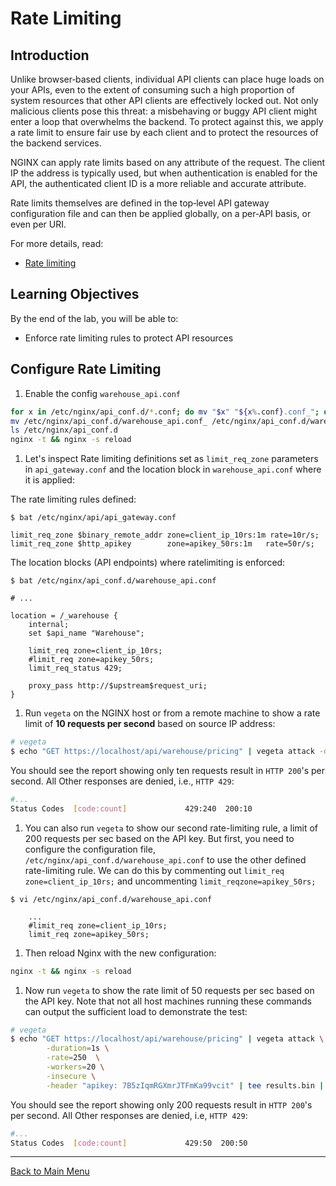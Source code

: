 # Rate Limiting

## Introduction

Unlike browser‑based clients, individual API clients can place huge loads on
your APIs, even to the extent of consuming such a high proportion of system
resources that other API clients are effectively locked out. Not only malicious
clients pose this threat: a misbehaving or buggy API client might enter a loop
that overwhelms the backend. To protect against this, we apply a rate limit to
ensure fair use by each client and to protect the resources of the backend
services.

NGINX can apply rate limits based on any attribute of the request. The client IP
the address is typically used, but when authentication is enabled for the API,
the authenticated client ID is a more reliable and accurate attribute.

Rate limits themselves are defined in the top‑level API gateway configuration
file and can then be applied globally, on a per‑API basis, or even per URI.

For more details, read:
 * [Rate
   limiting](https://www.nginx.com/blog/deploying-nginx-plus-as-an-api-gateway-part-2-protecting-backend-services/#rate-limit)

## Learning Objectives 

By the end of the lab, you will be able to: 
 * Enforce rate limiting rules to protect API resources

## Configure Rate Limiting

1. Enable the config `warehouse_api.conf`

```bash
for x in /etc/nginx/api_conf.d/*.conf; do mv "$x" "${x%.conf}.conf_"; done
mv /etc/nginx/api_conf.d/warehouse_api.conf_ /etc/nginx/api_conf.d/warehouse_api.conf
ls /etc/nginx/api_conf.d
nginx -t && nginx -s reload
```

1. Let's inspect Rate limiting definitions set as `limit_req_zone` parameters in
   `api_gateway.conf` and the location block in `warehouse_api.conf` where it is
   applied:

The rate limiting rules defined:

```
$ bat /etc/nginx/api/api_gateway.conf

limit_req_zone $binary_remote_addr zone=client_ip_10rs:1m rate=10r/s;
limit_req_zone $http_apikey        zone=apikey_50rs:1m   rate=50r/s;
```

The location blocks (API endpoints) where ratelimiting is enforced:

```
$ bat /etc/nginx/api_conf.d/warehouse_api.conf

# ...

location = /_warehouse {
    internal;
    set $api_name "Warehouse";

    limit_req zone=client_ip_10rs;
    #limit_req zone=apikey_50rs;
    limit_req_status 429;

    proxy_pass http://$upstream$request_uri;
}
```

1. Run `vegeta` on the NGINX host or from a remote machine to show a rate limit
   of **10 requests per second** based on source IP address:

```bash
# vegeta
$ echo "GET https://localhost/api/warehouse/pricing" | vegeta attack -duration=1s -insecure | tee results.bin | vegeta report
```

You should see the report showing only ten requests result in `HTTP 200`'s per
second. All Other responses are denied, i.e., `HTTP 429`:

```bash
#...
Status Codes  [code:count]             429:240  200:10
```

1. You can also run `vegeta` to show our second rate-limiting rule, a limit of
   200 requests per sec based on the API key. But first, you need to configure
   the configuration file, `/etc/nginx/api_conf.d/warehouse_api.conf` to use the
   other defined rate-limiting rule. We can do this by commenting out `limit_req
   zone=client_ip_10rs;` and uncommenting `limit_reqzone=apikey_50rs;`


```
$ vi /etc/nginx/api_conf.d/warehouse_api.conf

    ...
    #limit_req zone=client_ip_10rs;
    limit_req zone=apikey_50rs;
```

1. Then reload Nginx with the new configuration:

```bash
nginx -t && nginx -s reload
```

1. Now run `vegeta` to show the rate limit of 50 requests per sec based on the
   API key. Note that not all host machines running these commands can output
   the sufficient load to demonstrate the test:


```bash
# vegeta
$ echo "GET https://localhost/api/warehouse/pricing" | vegeta attack \
        -duration=1s \
        -rate=250  \
        -workers=20 \
        -insecure \
        -header "apikey: 7B5zIqmRGXmrJTFmKa99vcit" | tee results.bin | vegeta report
```

 You should see the report showing only 200 requests result in `HTTP 200`'s per
 second. All Other responses are denied, i.e, `HTTP 429`:


```bash
#...
Status Codes  [code:count]             429:50  200:50
```


---------

[Back to Main Menu](../README.md)